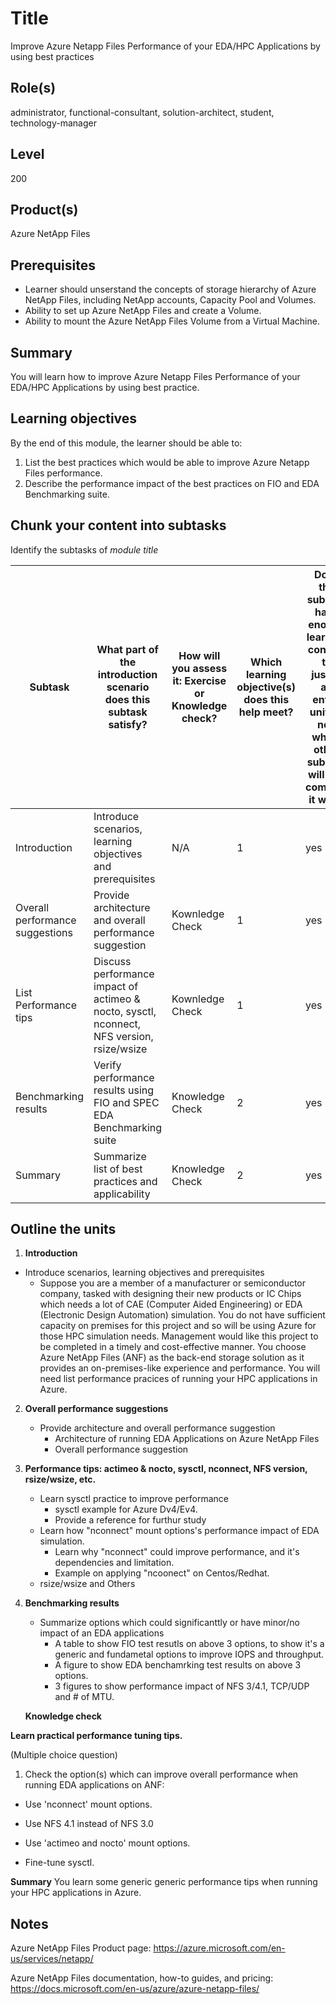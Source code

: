 # Title

Improve Azure Netapp Files Performance of your EDA/HPC Applications by using best practices

## Role(s)

administrator, functional-consultant, solution-architect, student, technology-manager

## Level

200

## Product(s)

Azure NetApp Files

## Prerequisites

- Learner should unserstand the concepts of storage hierarchy of Azure NetApp Files, including NetApp accounts, Capacity Pool and Volumes. 
- Ability to set up Azure NetApp Files and create a Volume.
- Ability to mount the Azure NetApp Files Volume from a Virtual Machine.

## Summary

You will learn how to improve Azure Netapp Files Performance of your EDA/HPC Applications by using best practice.

## Learning objectives

By the end of this module, the learner should be able to:
1. List the best practices which would be able to improve Azure Netapp Files performance.
2. Describe the performance impact of the best practices on FIO and EDA Benchmarking suite. 

## Chunk your content into subtasks

Identify the subtasks of *module title*

| Subtask | What part of the introduction scenario does this subtask satisfy? | How will you assess it: **Exercise or Knowledge check**? | Which learning objective(s) does this help meet? | Does the subtask have enough learning content to justify an entire unit? If not, which other subtask will you combine it with? |
| ---- | ---- | ---- | ---- | ---- |
| Introduction | Introduce scenarios, learning objectives and prerequisites | N/A | 1 | yes |
| Overall performance suggestions | Provide architecture and overall performance suggestion | Kownledge Check | 1 | yes |
| List Performance tips | Discuss performance impact of actimeo & nocto, sysctl, nconnect, NFS version, rsize/wsize | Kownledge Check | 1 | yes |
| Benchmarking results | Verify performance results using FIO and SPEC EDA Benchmarking suite| Knowledge Check | 2 | yes |
| Summary | Summarize list of best practices and applicability| Knowledge Check | 2 | yes |

## Outline the units

1. **Introduction**
- Introduce scenarios, learning objectives and prerequisites
    - Suppose you are a member of a manufacturer or semiconductor company, tasked with designing their new products or IC Chips which needs a lot of CAE (Computer Aided Engineering) or EDA (Electronic Design Automation) simulation. You do not have sufficient capacity on premises for this project and so will be using Azure for those HPC simulation needs. Management would like this project to be completed in a timely and cost-effective manner. You choose Azure NetApp Files (ANF) as the back-end storage solution as it provides an on-premises-like experience and performance. You will need list performance pracices of running your HPC applications in Azure.

2. **Overall performance suggestions**
    - Provide architecture and overall performance suggestion
        - Architecture of running EDA Applications on Azure NetApp Files 
        - Overall performance suggestion

3. **Performance tips: actimeo & nocto, sysctl, nconnect, NFS version, rsize/wsize, etc.**
    - Learn sysctl practice to improve performance
        - sysctl example for Azure Dv4/Ev4.
        - Provide a reference for furthur study
    - Learn how "nconnect" mount options's performance impact of EDA simulation.
        - Learn why "nconnect" could improve performance, and it's dependencies and limitation.
        - Example on applying "ncoonect" on Centos/Redhat.
    - rsize/wsize and Others
4. **Benchmarking results**
    - Summarize options which could significanttly or have minor/no impact of an EDA applications 
        - A table to show FIO test resutls on above 3 options, to show it's a generic and fundametal options to improve IOPS and throughput. 
        - A figure to show EDA benchamrking test results on above 3 options.
        - 3 figures to show performance impact of NFS 3/4.1, TCP/UDP and # of MTU.

    **Knowledge check**


**Learn practical performance tuning tips.**

(Multiple choice question)

1. Check the option(s) which can improve overall performance when running EDA applications on ANF:

- Use 'nconnect' mount options.

- Use NFS 4.1 instead of NFS 3.0

- Use 'actimeo and nocto' mount options.

- Fine-tune sysctl.

**Summary**
You learn some generic generic performance tips when running your HPC applications in Azure.

## Notes

Azure NetApp Files Product page:
https://azure.microsoft.com/en-us/services/netapp/ 

Azure NetApp Files documentation, how-to guides, and pricing:
https://docs.microsoft.com/en-us/azure/azure-netapp-files/
